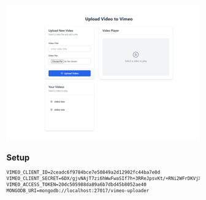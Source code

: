 ![screenshot of the application](vimeo.png)

## Setup

```
VIMEO_CLIENT_ID=2ceadc6f9784bce7e50849a2d12902fc44ba7e0d
VIMEO_CLIENT_SECRET=6DX/gjvNAjT7zi6hWwFwaSIf7h+3RReJpsvKt/+RNi2WFrDKVjXMdybrSgOvSPmqxaKOAkpowbDNP+rIWtNPay6X5PZ8gqR7fQ+8AOB1TK+AFfSdnmgSv8/QE/kM5bal
VIMEO_ACCESS_TOKEN=20dc505988da89a6b7dbd45b8052ae40
MONGODB_URI=mongodb://localhost:27017/vimeo-uploader
```